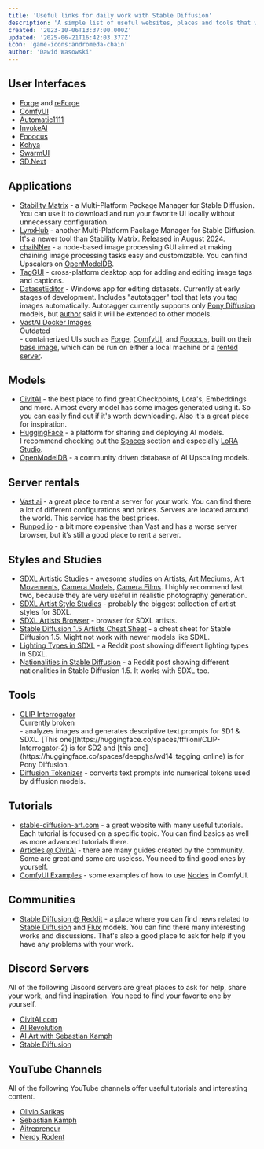 ```yaml
---
title: 'Useful links for daily work with Stable Diffusion'
description: 'A simple list of useful websites, places and tools that will help you in your daily work with Stable Diffusion.'
created: '2023-10-06T13:37:00.000Z'
updated: '2025-06-21T16:42:03.377Z'
icon: 'game-icons:andromeda-chain'
author: 'Dawid Wasowski'
---
```


## User Interfaces

- [Forge](https://github.com/lllyasviel/stable-diffusion-webui-forge) and
  [reForge](https://github.com/Panchovix/stable-diffusion-webui-reForge)
- [ComfyUI](https://github.com/comfyanonymous/ComfyUI)
- [Automatic1111](https://github.com/AUTOMATIC1111/stable-diffusion-webui)
- [InvokeAI](https://github.com/invoke-ai/InvokeAI)
- [Fooocus](https://github.com/lllyasviel/Fooocus)
- [Kohya](https://github.com/bmaltais/kohya_ss)
- [SwarmUI](https://github.com/mcmonkeyprojects/SwarmUI)
- [SD.Next](https://github.com/vladmandic/automatic)

## Applications

- [Stability Matrix](https://github.com/LykosAI/StabilityMatrix) - a Multi-Platform Package Manager for Stable
  Diffusion. You can use it to download and run your favorite UI locally without unnecessary configuration.
- [LynxHub](https://github.com/KindaBrazy/LynxHub) - another Multi-Platform Package Manager for Stable Diffusion. It's a
  newer tool than Stability Matrix. Released in August 2024.
- [chaiNNer](https://chainner.app/) - a node-based image processing GUI aimed at making chaining image processing tasks
  easy and customizable. You can find Upscalers on [OpenModelDB](https://openmodeldb.info/).
- [TagGUI](https://github.com/jhc13/taggui) - cross-platform desktop app for adding and editing image tags and captions.
- [DatasetEditor](https://github.com/Jelosus2/DatasetEditor) - Windows app for editing datasets. Currently at early
  stages of development. Includes "autotagger" tool that lets you tag images automatically. Autotagger currently
  supports only [Pony Diffusion](https://civitai.com/models/257749/pony-diffusion-v6-xl) models, but
  [author](https://github.com/Jelosus2) said it will be extended to other models.
- [VastAI Docker Images](https://github.com/ai-dock) <div class="badge badge-soft badge-warning">Outdated</div> -
  containerized UIs such as [Forge](https://hub.docker.com/r/vastai/sd-forge),
  [ComfyUI](https://hub.docker.com/r/vastai/comfy), and [Fooocus](https://hub.docker.com/r/vastai/fooocus), built on
  their [base image](https://github.com/vast-ai/base-image), which can be run on either a local machine or a
  [rented server](/useful-links-for-daily-work-with-stable-diffusion#server-rentals).

## Models

- [CivitAI](https://civitai.com/?ref_code=ADD-THI) - the best place to find great Checkpoints, Lora's, Embeddings and
  more. Almost every model has some images generated using it. So you can easily find out if it's worth downloading.
  Also it's a great place for inspiration.
- [HuggingFace](https://huggingface.co/) - a platform for sharing and deploying AI models.\
  I recommend checking out the [Spaces](https://huggingface.co/spaces?sort=trending&search=sdxl) section and especially
  [LoRA Studio](https://huggingface.co/spaces/enzostvs/lora-studio).
- [OpenModelDB](https://openmodeldb.info/) - a community driven database of AI Upscaling models.

## Server rentals

- [Vast.ai](https://cloud.vast.ai/?ref_id=62878&creator_id=42512&name=null) - a great place to rent a server for your
  work. You can find there a lot of different configurations and prices. Servers are located around the world. This
  service has the best prices.
- [Runpod.io](https://runpod.io?ref=gzvzzzv9) - a bit more expensive than Vast and has a worse server browser, but it’s
  still a good place to rent a server.

## Styles and Studies

- [SDXL Artistic Studies](https://rikkar69.github.io/SDXL-artist-study/) - awesome studies on
  [Artists](https://rikkar69.github.io/SDXL-artist-study/tags/),
  [Art Mediums](https://rikkar69.github.io/SDXL-artist-study/art-mediums/),
  [Art Movements](https://rikkar69.github.io/SDXL-artist-study/art-movements/),
  [Camera Models](https://rikkar69.github.io/SDXL-artist-study/cameras/),
  [Camera Films](https://rikkar69.github.io/SDXL-artist-study/film/). I highly recommend last two, because they are very
  useful in realistic photography generation.
- [SDXL Artist Style Studies](https://sdxl.parrotzone.art/) - probably the biggest collection of artist styles for SDXL.
- [SDXL Artists Browser](https://huggingface.co/spaces/terrariyum/SDXL-artists-browser) - browser for SDXL artists.
- [Stable Diffusion 1.5 Artists Cheat Sheet](https://supagruen.github.io/StableDiffusion-CheatSheet/) - a cheat sheet
  for Stable Diffusion 1.5. Might not work with newer models like SDXL.
- [Lighting Types in SDXL](https://www.reddit.com/r/StableDiffusion/comments/1cjwi04/made_this_lighting_guide_for_myself_thought_id/) -
  a Reddit post showing different lighting types in SDXL.
- [Nationalities in Stable Diffusion](https://www.reddit.com/r/StableDiffusion/comments/13oea0i/photorealistic_portraits_of_200_ethinicities/) -
  a Reddit post showing different nationalities in Stable Diffusion 1.5. It works with SDXL too.

## Tools

- [CLIP Interrogator](https://huggingface.co/spaces/pharmapsychotic/CLIP-Interrogator)
  <div class="badge badge-soft badge-warning">Currently broken</div> - analyzes images and generates descriptive text
  prompts for SD1 & SDXL. [This one](https://huggingface.co/spaces/fffiloni/CLIP-Interrogator-2) is for SD2 and
  [this one](https://huggingface.co/spaces/deepghs/wd14_tagging_online) is for Pony Diffusion.
- [Diffusion Tokenizer](https://sd-tokenizer.rocker.boo/) - converts text prompts into numerical tokens used by
  diffusion models.

## Tutorials

- [stable-diffusion-art.com](https://stable-diffusion-art.com/tutorials/) - a great website with many useful tutorials.
  Each tutorial is focused on a specific topic. You can find basics as well as more advanced tutorials there.
- [Articles @ CivitAI](https://civitai.com/articles?ref_code=ADD-THI) - there are many guides created by the community.
  Some are great and some are useless. You need to find good ones by yourself.
- [ComfyUI Examples](https://comfyanonymous.github.io/ComfyUI_examples/) - some examples of how to use
  [Nodes](https://comfyui-wiki.com/en/interface/node-options) in ComfyUI.

## Communities

- [Stable Diffusion @ Reddit](https://www.reddit.com/r/StableDiffusion/) - a place where you can find news related to
  [Stable Diffusion](https://stability.ai/stable-image) and [Flux](https://blackforestlabs.ai/) models. You can find
  there many interesting works and discussions. That's also a good place to ask for help if you have any problems with
  your work.

## Discord Servers

All of the following Discord servers are great places to ask for help, share your work, and find inspiration. You need
to find your favorite one by yourself.

- [CivitAI.com](https://discord.gg/civitai)
- [AI Revolution](https://discord.gg/bQPPbaHtdt)
- [AI Art with Sebastian Kamph](https://discord.gg/vVCWFhMsrx)
- [Stable Diffusion](https://discord.gg/stablediffusion)

## YouTube Channels

All of the following YouTube channels offer useful tutorials and interesting content.

- [Olivio Sarikas](https://www.youtube.com/@OlivioSarikas/videos)
- [Sebastian Kamph](https://www.youtube.com/@sebastiankamph/videos)
- [Aitrepreneur](https://www.youtube.com/@Aitrepreneur/videos)
- [Nerdy Rodent](https://www.youtube.com/@NerdyRodent/videos)
